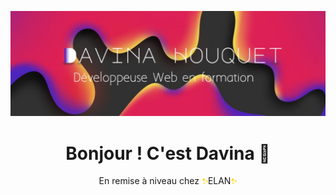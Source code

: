 ![](https://github.com/davinahouquet/davinahouquet/blob/main/davinahouquetcover1.jpg)

<h1 align = 'center' >Bonjour ! C'est Davina 👋</h1>

<p align='center'>En remise à niveau chez  <img width="10" height="10" src="https://github.com/davinahouquet/davinahouquet/blob/main/brille.png"/>ELAN<img  width="10" height="10"src="https://github.com/davinahouquet/davinahouquet/blob/main/brille.png"/> </p><br>
